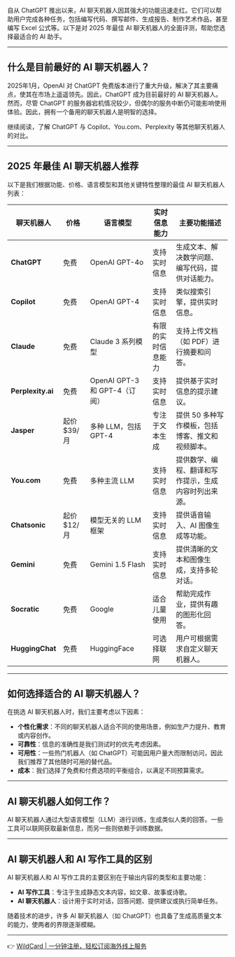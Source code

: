 自从 ChatGPT 推出以来，AI 聊天机器人因其强大的功能迅速走红。它们可以帮助用户完成各种任务，包括编写代码、撰写邮件、生成报告、制作艺术作品，甚至编写 Excel 公式等。以下是对 2025 年最佳 AI 聊天机器人的全面评测，帮助您选择最适合的 AI 助手。

---

## 什么是目前最好的 AI 聊天机器人？

2025年1月，OpenAI 对 ChatGPT 免费版本进行了重大升级，解决了其主要痛点，使其在市场上遥遥领先。因此，ChatGPT 成为目前最好的 AI 聊天机器人。然而，尽管 ChatGPT 的服务器宕机情况较少，但偶尔的服务中断仍可能影响使用体验。因此，拥有一个备用的聊天机器人是明智的选择。

继续阅读，了解 ChatGPT 与 Copilot、You.com、Perplexity 等其他聊天机器人的对比。

---

## 2025 年最佳 AI 聊天机器人推荐

以下是我们根据功能、价格、语言模型和其他关键特性整理的最佳 AI 聊天机器人列表：

| 聊天机器人       | 价格          | 语言模型                     | 实时信息能力                  | 主要功能描述                                                                 |
|------------------|---------------|------------------------------|------------------------------|------------------------------------------------------------------------------|
| **ChatGPT**      | 免费          | OpenAI GPT-4o               | 支持实时信息                  | 生成文本、解决数学问题、编写代码，提供对话能力。                              |
| **Copilot**      | 免费          | OpenAI GPT-4               | 支持实时信息                  | 类似搜索引擎，提供实时信息。                                                  |
| **Claude**       | 免费          | Claude 3 系列模型           | 有限的实时信息能力            | 支持上传文档（如 PDF）进行摘要和问答。                                        |
| **Perplexity.ai**| 免费          | OpenAI GPT-3 和 GPT-4（订阅）| 支持实时信息                  | 提供基于实时信息的提示建议。                                                  |
| **Jasper**       | 起价 $39/月   | 多种 LLM，包括 GPT-4        | 专注于文本生成                | 提供 50 多种写作模板，包括博客、推文和视频脚本。                                |
| **You.com**      | 免费          | 多种主流 LLM                | 支持实时信息                  | 提供数学、编程、翻译和写作提示，生成内容时列出来源。                            |
| **Chatsonic**    | 起价 $12/月   | 模型无关的 LLM 框架         | 支持实时信息                  | 提供语音输入、AI 图像生成等功能。                                              |
| **Gemini**       | 免费          | Gemini 1.5 Flash           | 支持实时信息                  | 提供清晰的文本和图像生成，支持多轮对话。                                        |
| **Socratic**     | 免费          | Google                     | 适合儿童使用                  | 帮助完成作业，提供有趣的图形化回答。                                           |
| **HuggingChat**  | 免费          | HuggingFace                | 可选择联网                    | 用户可根据需求自定义聊天机器人。                                               |

---

## 如何选择适合的 AI 聊天机器人？

在挑选 AI 聊天机器人时，我们主要考虑以下因素：

- **个性化需求**：不同的聊天机器人适合不同的使用场景，例如生产力提升、教育或内容创作。
- **可靠性**：信息的准确性是我们测试时的优先考虑因素。
- **可用性**：一些热门机器人（如 ChatGPT）可能因用户量大而限制访问，因此我们推荐了其他随时可用的替代品。
- **成本**：我们选择了免费和付费选项的平衡组合，以满足不同预算需求。

---

## AI 聊天机器人如何工作？

AI 聊天机器人通过大型语言模型（LLM）进行训练，生成类似人类的回答。一些工具可以联网获取最新信息，而另一些则依赖于训练数据。

---

## AI 聊天机器人和 AI 写作工具的区别

AI 聊天机器人和 AI 写作工具的主要区别在于输出内容的类型和主要功能：

- **AI 写作工具**：专注于生成静态文本内容，如文章、故事或诗歌。
- **AI 聊天机器人**：设计用于实时对话，回答问题、提供建议或执行简单任务。

随着技术的进步，许多 AI 聊天机器人（如 ChatGPT）也具备了生成高质量文本的能力，使两者的界限逐渐模糊。

---

👉 [WildCard | 一分钟注册，轻松订阅海外线上服务](https://bit.ly/bewildcard)
